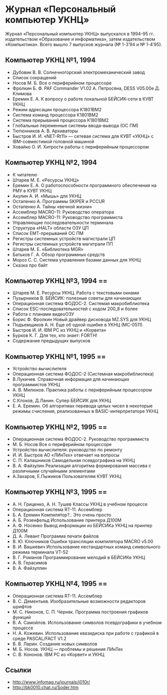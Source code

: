 # Журнал «Персональный компьютер УКНЦ»

Журнал «Персональный компьютер УКНЦ» выпускался в 1994-95 гг. издательством «Образование и информатика», затем издательством «Компьютика». Всего вышло 7 выпусков журнала (№ 1-3’94 и № 1-4’95).

## Компьютер УКНЦ №1, 1994
 * Дубовик В. В. Солнечногорский электромеханический завод
 * Список сокращений
 * Носов М. Б. Все о периферийном процессоре
 * Фролкин Б. Ф. PAF Commander V1.02 А. Петросяна, DESS V05.00e Д. Климова
 * Еремин Е. А. К вопросу о работе локальной БЕЙСИК-сети в КУВТ УКНЦ
 * Режим адресации процессора К1801ВМ2
 * Система команд процессора К1801ВМ2
 * Система прерываний процессора К1801ВМ2
 * Глобальные переменные системы ввода-вывода (ОС ПМ)
 * Тютюнников А. В. Архиваторы
 * Быстров И. И. «NET-Rt11» — сетевая система для КУВТ «УКНЦ» с IBM-совместимой головной машиной
 * Ховайко О. И. Хитрости работы с периферийным процессором

## Компьютер УКНЦ №2, 1994
 * К читателю
 * Штарев М. Е. «Ресурсы УКНЦ»
 * Еремин Е. А. О работоспособности программного обеспечения на РМУ в КУВТ УКНЦ
 * Акулин А. И. «Мышь» для УКНЦ
 * Остапенко А. Программы SKIPER и PCCUR
 * Остапенко А. Тайны «вечной жизни»
 * Ассемблер MACRO-11: Руководство оператора
 * Ассемблер MACRO-11: Руководство программиста
 * Управляющие последовательности терминала
 * Структура «HALT» области ОЗУ ЦП
 * Список ЕМТ-прерываний ОС ПМ
 * Регистры системных устройств магистрали ЦП
 * Регистры системных устройств магитрали ПП
 * Штарев М. Е. «Библиотека MGR»
 * Батьков Г. А. Обзор программных средств
 * Мороз С. С. Система управления базами данных для УКНЦ
 * Сказка про байт

## Компьютер УКНЦ №3, 1994 ==
 * Штарев М. Е. Ресурсы УКНЦ. Работа с текстовыми окнами
 * Пузырников В. БЕЙСИК: полезные советы для начинающих
 * Операционная система ФОДОС-2. Системая макробиблиотека
 * Список ESC-последовательностей с кодом 200_8 и более
 * Работа с планами видеоОЗУ
 * Борис Ф. Фролкин Новый драйвер дисковода MZ.SYS для УКНЦ
 * Подъемщиков А. Н. Еще об одной ошибке в УКНЦ (МС-0511)
 * Быстров И. И. IBM PC из УКНЦ и «Корвета»
 * Бурков К. Г. Для тех, кто знает: FORTH!
 * Содержание предыдущих выпусков

## Компьютер УКНЦ №1, 1995 ==
 * Устройство вычислителя
 * Операционная система ФОДОС-2 (Системная макробиблиотека)
 * В.Лукичев. Справочная информация для начинающих программистов УКНЦ
 * А. В. Милюков. Практика работы с периферийным процессором УКНЦ
 * С.Клоков, Д.Ланин. Супер БЕЙСИК для УКНЦ
 * Е. А. Еремин. Об алгоритмах перевода целых чисел в некоторые режимы счисления, реализованных в BASIC-интерпретаторе УКНЦ

## Компьютер УКНЦ №2, 1995 ==
 * Операционная система ФОДОС-2. Руководство программиста
 * М. Б. Носов Все о периферийном процессоре
 * Устройство вычислителя: руководство по ремонту
 * И. И. Быстров АО «ЛИнТех» отвечает на вопросы
 * С. П. Калашников Самодельная псевдографика на УКНЦ
 * В. А. Файзулин Реализация алгоритма формирования массива с различными случайными элементами
 * А.Захаров, Е.Пыжиков Пользователям КУВТ УКНЦ

## Компьютер УКНЦ №3, 1995 ==
 * А. Н. Гриценко, А. Н. Тушев Классы УКНЦ в учебном процессе
 * Операционная система RT-11. Ассемблер
 * Б. А. Еремин Компилятор?.. Это очень просто
 * А. Б. Розенфельд Использование принтера Д100М
 * А. Ф. Носенко Вывод информации из БЕЙСИКа УКНЦ на принтер Д100М
 * Д. А. Левант Программа печати файлов
 * В. Ю. Ключников Ошибки трансляции компилятора MACRO v5.00
 * В. И. Вашкевич Использование нестандартных команд символьного режима терминала VT-52
 * В. Г. Романов Программирование мелодий в БЕЙСИКе УКНЦ
 * А. В. Герасимов
 * В. А. Файзуллин

## Компьютер УКНЦ №4, 1995 ==
 * Операционная система RT-11. Ассемблер
 * В. С. Дементьев. Изобразительные возможности редакторов шрифтов
 * М. С. Никонов, С. П. Черняк. Программа построения графиков функций
 * В. А. Самойлов. Использование символов псевдографики в учебном процессе
 * Н. А. Кожевин. Использование квазидиска при работе с графикой в среде PASCAL/FACT V1.2
 * В. В. Ларин. Создание новых символов
 * М. Б. Носов. УКНЦ — проблемы и решения ЛИнТех
 * С. В. Кононов. IBM PC из «Корвет» и УКНЦ

## Ссылки
 * http://www.infomag.ru/journals/j010r/
 * http://bk0010.chat.ru/Soder.htm